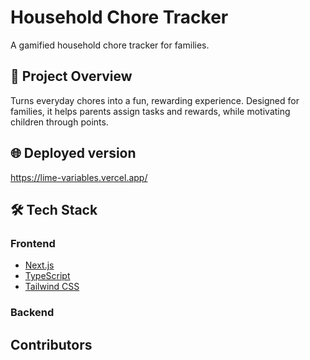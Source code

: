 # Household Chore Tracker

A gamified household chore tracker for families.

## 🚀 Project Overview

Turns everyday chores into a fun, rewarding experience. Designed for families, it helps parents assign tasks and rewards, while motivating children through points.

## 🌐 Deployed version
https://lime-variables.vercel.app/

## 🛠️ Tech Stack
### Frontend
- [Next.js](https://nextjs.org/)
- [TypeScript](https://www.typescriptlang.org/)
- [Tailwind CSS](https://tailwindcss.com/)

### Backend


## Contributors 